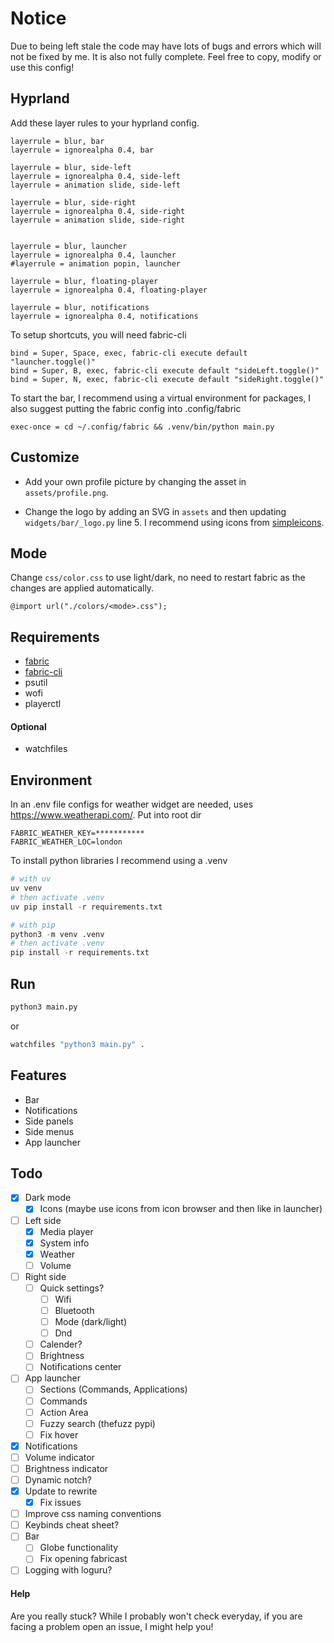 # Notice

Due to being left stale the code may have lots of bugs and errors which will not be fixed by me. It is also not fully complete.
Feel free to copy, modify or use this config!

## Hyprland

Add these layer rules to your hyprland config.

```
layerrule = blur, bar
layerrule = ignorealpha 0.4, bar

layerrule = blur, side-left
layerrule = ignorealpha 0.4, side-left
layerrule = animation slide, side-left

layerrule = blur, side-right
layerrule = ignorealpha 0.4, side-right
layerrule = animation slide, side-right


layerrule = blur, launcher
layerrule = ignorealpha 0.4, launcher
#layerrule = animation popin, launcher

layerrule = blur, floating-player
layerrule = ignorealpha 0.4, floating-player

layerrule = blur, notifications
layerrule = ignorealpha 0.4, notifications
```

To setup shortcuts, you will need fabric-cli

```
bind = Super, Space, exec, fabric-cli execute default "launcher.toggle()"
bind = Super, B, exec, fabric-cli execute default "sideLeft.toggle()"
bind = Super, N, exec, fabric-cli execute default "sideRight.toggle()"
```

To start the bar, I recommend using a virtual environment for packages, I also suggest putting the fabric config into .config/fabric

```
exec-once = cd ~/.config/fabric && .venv/bin/python main.py
```

## Customize

- Add your own profile picture by changing the asset in `assets/profile.png`.

- Change the logo by adding an SVG in `assets` and then updating `widgets/bar/_logo.py` line 5. I recommend using icons from [simpleicons](https://simpleicons.org/).

## Mode

Change `css/color.css` to use light/dark, no need to restart fabric as the changes are applied automatically.

```
@import url("./colors/<mode>.css");
```

## Requirements

- [fabric](https://github.com/Fabric-Development/fabric)
- [fabric-cli](https://github.com/Fabric-Development/fabric-cli)
- psutil
- wofi
- playerctl

#### Optional

- watchfiles

## Environment

In an .env file configs for weather widget are needed, uses https://www.weatherapi.com/. Put into root dir

```
FABRIC_WEATHER_KEY=***********
FABRIC_WEATHER_LOC=london
```

To install python libraries I recommend using a .venv

```py
# with uv
uv venv
# then activate .venv
uv pip install -r requirements.txt
```

```py
# with pip
python3 -m venv .venv
# then activate .venv
pip install -r requirements.txt
```


## Run

```sh
python3 main.py
```

or

```sh
watchfiles "python3 main.py" .
```

## Features

- Bar
- Notifications
- Side panels
- Side menus
- App launcher

## Todo

- [x] Dark mode
  - [x] Icons (maybe use icons from icon browser and then like in launcher)
- [ ] Left side
  - [x] Media player
  - [x] System info
  - [x] Weather
  - [ ] Volume
- [ ] Right side
  - [ ] Quick settings?
    - [ ] Wifi
    - [ ] Bluetooth
    - [ ] Mode (dark/light)
    - [ ] Dnd
  - [ ] Calender?
  - [ ] Brightness
  - [ ] Notifications center
- [ ] App launcher
  - [ ] Sections (Commands, Applications)
  - [ ] Commands
  - [ ] Action Area
  - [ ] Fuzzy search (thefuzz pypi)
  - [ ] Fix hover
- [x] Notifications
- [ ] Volume indicator
- [ ] Brightness indicator
- [ ] Dynamic notch?
- [x] Update to rewrite
  - [x] Fix issues
- [ ] Improve css naming conventions
- [ ] Keybinds cheat sheet?
- [ ] Bar
  - [ ] Globe functionality
  - [ ] Fix opening fabricast
- [ ] Logging with loguru?

#### Help

Are you really stuck? While I probably won't check everyday, if you are facing a problem open an issue, I might help you!
